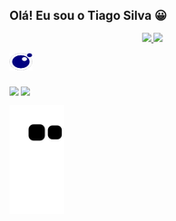 ## Olá! Eu sou o Tiago Silva 😀

<div align="center">
  <a href="https://github.com/otiaguh">
  <img width="48%" src="https://github-readme-stats.vercel.app/api?username=otiaguh&show_icons=true&theme=dark&include_all_commits=true&count_private=true"/>
  <img width="48%" src="https://github-readme-stats.vercel.app/api/top-langs/?username=otiaguh&layout=compact&langs_count=7&theme=dark"/>
</div>
  
<div style="display: inline_block"><br>
  <img align="center" alt="otiaguh-lua" height="30" width="40" src="https://raw.githubusercontent.com/devicons/devicon/master/icons/lua/lua-original.svg">
</div>
  
##
  
<div> 
 	<a href="https://www.twitch.tv/otiaguhh" target="_blank"><img src="https://img.shields.io/badge/Twitch-9146FF?style=for-the-badge&logo=twitch&logoColor=white" target="_blank"></a>
 <!--a href="https://discord.gg/wagxzStdcR" target="_blank"><img src="https://img.shields.io/badge/Discord-7289DA?style=for-the-badge&logo=discord&logoColor=white" target="_blank"></a--> 
  <a href = "otiagosilva.profissional@gmail.com"><img src="https://img.shields.io/badge/-Gmail-%23333?style=for-the-badge&logo=gmail&logoColor=white" target="_blank"></a>
 
  ![Snake animation](https://github.com/otiaguh/otiaguh/blob/output/github-contribution-grid-snake.svg)
 
</div>
